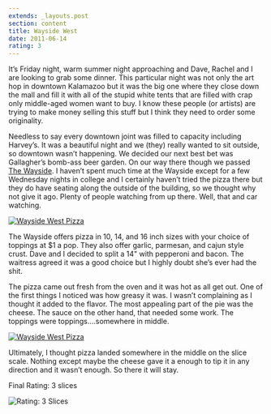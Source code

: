 ```yaml
---
extends: _layouts.post
section: content
title: Wayside West
date: 2011-06-14
rating: 3
---
```


It’s Friday night, warm summer night approaching and Dave, Rachel and I are looking to grab some dinner. This particular night was not only the art hop in downtown Kalamazoo but it was the big one where they close down the mall and fill it with all of the stupid white tents that are filled with crap only middle-aged women want to buy. I know these people (or artists) are trying to make money selling this stuff but I think they need to order some originality.

Needless to say every downtown joint was filled to capacity including Harvey’s. It was a beautiful night and we (they) really wanted to sit outside, so downtown wasn’t happening. We decided our next best bet was Gallagher’s bomb-ass beer garden. On our way there though we passed [The Wayside](http://waysidewest.com/). I haven’t spent much time at the Wayside except for a few Wednesday nights in college and I certainly haven’t tried the pizza there but they do have seating along the outside of the building, so we thought why not give it ago. Plenty of people watching from up there. Well, that and car watching.

[![Wayside West Pizza](http://farm3.static.flickr.com/2522/5805857891_9c38c665b6.jpg)](http://www.flickr.com/photos/joefearnley/5805857891/ "Wayside West Pizza by joefearnley, on Flickr")

The Wayside offers pizza in 10, 14, and 16 inch sizes with your choice of toppings at $1 a pop. They also offer garlic, parmesan, and cajun style crust. Dave and I decided to split a 14" with pepperoni and bacon. The waitress agreed it was a good choice but I highly doubt she’s ever had the shit.

The pizza came out fresh from the oven and it was hot as all get out. One of the first things I noticed was how greasy it was. I wasn’t complaining as I thought it added to the flavor. The most appealing part of the pie was the cheese. The sauce on the other hand, that needed some work. The toppings were toppings….somewhere in middle.

[![Wayside West Pizza](http://farm4.static.flickr.com/3289/5806420268_7c55ff884d.jpg)](http://www.flickr.com/photos/joefearnley/5806420268/ "Wayside West Pizza by joefearnley, on Flickr")

Ultimately, I thought pizza landed somewhere in the middle on the slice scale. Nothing except maybe the cheese gave it a enough to tip it in any direction and it wasn’t enough. So there it will stay.

Final Rating: 3 slices

![Rating: 3 Slices](/assets/img/pizza3_sm.jpg)